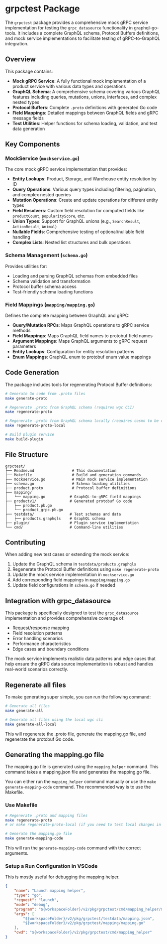 # grpctest Package

The `grpctest` package provides a comprehensive mock gRPC service implementation for testing the `grpc_datasource` functionality in graphql-go-tools. It includes a complete GraphQL schema, Protocol Buffers definitions, and mock service implementations to facilitate testing of gRPC-to-GraphQL integration.

## Overview

This package contains:

- **Mock gRPC Service**: A fully functional mock implementation of a product service with various data types and operations
- **GraphQL Schema**: A comprehensive schema covering various GraphQL features including queries, mutations, unions, interfaces, and complex nested types
- **Protocol Buffers**: Complete `.proto` definitions with generated Go code
- **Field Mappings**: Detailed mappings between GraphQL fields and gRPC message fields
- **Test Utilities**: Helper functions for schema loading, validation, and test data generation

## Key Components

### MockService (`mockservice.go`)

The core mock gRPC service implementation that provides:

- **Entity Lookups**: Product, Storage, and Warehouse entity resolution by ID
- **Query Operations**: Various query types including filtering, pagination, and complex nested queries
- **Mutation Operations**: Create and update operations for different entity types
- **Field Resolvers**: Custom field resolution for computed fields like `productCount`, `popularityScore`, etc.
- **Union Types**: Support for GraphQL unions (e.g., `SearchResult`, `ActionResult`, `Animal`)
- **Nullable Fields**: Comprehensive testing of optional/nullable field handling
- **Complex Lists**: Nested list structures and bulk operations

### Schema Management (`schema.go`)

Provides utilities for:

- Loading and parsing GraphQL schemas from embedded files
- Schema validation and transformation
- Protocol buffer schema access
- Test-friendly schema loading functions

### Field Mappings (`mapping/mapping.go`)

Defines the complete mapping between GraphQL and gRPC:

- **Query/Mutation RPCs**: Maps GraphQL operations to gRPC service methods
- **Field Mappings**: Maps GraphQL field names to protobuf field names
- **Argument Mappings**: Maps GraphQL arguments to gRPC request parameters
- **Entity Lookups**: Configuration for entity resolution patterns
- **Enum Mappings**: GraphQL enum to protobuf enum value mappings

## Code Generation

The package includes tools for regenerating Protocol Buffer definitions:

```bash
# Generate Go code from .proto files
make generate-proto

# Regenerate .proto from GraphQL schema (requires wgc CLI)
make regenerate-proto

# Regenerate .proto from GraphQL schema locally (requires cosmo to be checked out in the same parent directory as graphql-go-tools)
make regenerate-proto-local

# Build plugin service
make build-plugin
```

## File Structure

```
grpctest/
├── Readme.md                 # This documentation
├── Makefile                  # Build and generation commands
├── mockservice.go            # Main mock service implementation
├── schema.go                 # Schema loading utilities
├── product.proto             # Protocol buffer definitions
├── mapping/
│   └── mapping.go           # GraphQL-to-gRPC field mappings
├── productv1/               # Generated protobuf Go code
│   ├── product.pb.go
│   └── product_grpc.pb.go
├── testdata/                # Test schemas and data
│   ├── products.graphqls    # GraphQL schema
├── plugin/                  # Plugin service implementation
└── cmd/                     # Command-line utilities
```

## Contributing

When adding new test cases or extending the mock service:

1. Update the GraphQL schema in `testdata/products.graphqls`
2. Regenerate the Protocol Buffer definitions using `make regenerate-proto`
3. Update the mock service implementation in `mockservice.go`
4. Add corresponding field mappings in `mapping/mapping.go`
5. Update field configurations in `schema.go` if needed

## Integration with grpc_datasource

This package is specifically designed to test the `grpc_datasource` implementation and provides comprehensive coverage of:

- Request/response mapping
- Field resolution patterns
- Error handling scenarios
- Performance characteristics
- Edge cases and boundary conditions

The mock service implements realistic data patterns and edge cases that help ensure the gRPC data source implementation is robust and handles real-world scenarios correctly.

## Regenerate all files

To make generating super simple, you can run the following command:

```bash
# Generate all files
make generate-all

# Generate all files using the local wgc cli
make generate-all-local
```

This will regenerate the .proto file, generate the mapping.go file, and regenerate the protobuf Go code.

## Generating the mapping.go file

The mapping.go file is generated using the `mapping_helper` command. This command takes a mapping.json file and generates the mapping.go file.

You can either run the `mapping_helper` command manually or use the `make generate-mapping-code` command.
The recommended way is to use the Makefile.

### Use Makefile

```bash
# Regenerate .proto and mapping files 
make regenerate-proto
# or make regenerate-proto-local (if you need to test local changes in protographic)

# Generate the mapping.go file
make generate-mapping-code
```

This will run the `generate-mapping-code` command with the correct arguments.

### Setup a Run Configuration in VSCode

This is mostly useful for debugging the mapping helper.

```json
{
    "name": "Launch mapping helper",
    "type": "go",
    "request": "launch",
    "mode": "debug",
    "program": "${workspaceFolder}/v2/pkg/grpctest/cmd/mapping_helper/main.go",
    "args": [
        "${workspaceFolder}/v2/pkg/grpctest/testdata/mapping.json",
        "${workspaceFolder}/v2/pkg/grpctest/mapping/mapping.go"
    ],
    "cwd": "${workspaceFolder}/v2/pkg/grpctest/cmd/mapping_helper"
}
```

